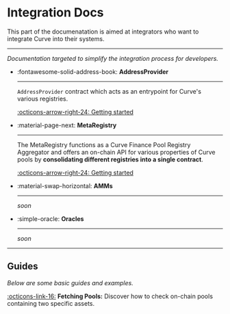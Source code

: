 <h1>Integration Docs</h1>

This part of the documenatation is aimed at integrators who want to integrate Curve into their systems.

---

*Documentation targeted to simplify the integration process for developers.*


<div class="grid cards" markdown>

-   :fontawesome-solid-address-book: **AddressProvider**

    ---

    `AddressProvider` contract which acts as an entrypoint for Curve's various registries.

    [:octicons-arrow-right-24: Getting started](./address-provider.md)

-   :material-page-next: **MetaRegistry**

    ---

    The MetaRegistry functions as a Curve Finance Pool Registry Aggregator and offers an on-chain API for various properties of Curve pools by **consolidating different registries into a single contract**.

    [:octicons-arrow-right-24: Getting started](./metaregistry.md)

-   :material-swap-horizontal: **AMMs**

    ---

    *soon*

-   :simple-oracle: **Oracles**

    ---

    *soon*

</div>


---


## **Guides**

*Below are some basic guides and examples.*

[:octicons-link-16:](./metaregistry.md#fetching-pools) **Fetching Pools:** Discover how to check on-chain pools containing two specific assets.
